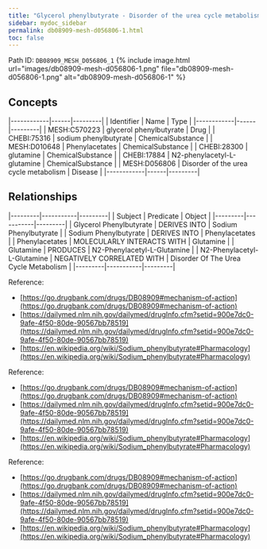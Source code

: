 ```yaml
---
title: "Glycerol phenylbutyrate - Disorder of the urea cycle metabolism"
sidebar: mydoc_sidebar
permalink: db08909-mesh-d056806-1.html
toc: false 
---
```



Path ID: `DB08909_MESH_D056806_1`
{% include image.html url="images/db08909-mesh-d056806-1.png" file="db08909-mesh-d056806-1.png" alt="db08909-mesh-d056806-1" %}

## Concepts

|------------|------|---------|
| Identifier | Name | Type    |
|------------|------|---------|
| MESH:C570223 | glycerol phenylbutyrate | Drug |
| CHEBI:75316 | sodium phenylbutyrate | ChemicalSubstance |
| MESH:D010648 | Phenylacetates | ChemicalSubstance |
| CHEBI:28300 | glutamine | ChemicalSubstance |
| CHEBI:17884 | N2-phenylacetyl-L-glutamine | ChemicalSubstance |
| MESH:D056806 | Disorder of the urea cycle metabolism | Disease |
|------------|------|---------|

## Relationships

|---------|-----------|---------|
| Subject | Predicate | Object  |
|---------|-----------|---------|
| Glycerol Phenylbutyrate | DERIVES INTO | Sodium Phenylbutyrate |
| Sodium Phenylbutyrate | DERIVES INTO | Phenylacetates |
| Phenylacetates | MOLECULARLY INTERACTS WITH | Glutamine |
| Glutamine | PRODUCES | N2-Phenylacetyl-L-Glutamine |
| N2-Phenylacetyl-L-Glutamine | NEGATIVELY CORRELATED WITH | Disorder Of The Urea Cycle Metabolism |
|---------|-----------|---------|

Reference: 
  - [https://go.drugbank.com/drugs/DB08909#mechanism-of-action](https://go.drugbank.com/drugs/DB08909#mechanism-of-action)
  - [https://dailymed.nlm.nih.gov/dailymed/drugInfo.cfm?setid=900e7dc0-9afe-4f50-80de-90567bb78519](https://dailymed.nlm.nih.gov/dailymed/drugInfo.cfm?setid=900e7dc0-9afe-4f50-80de-90567bb78519)
  - [https://en.wikipedia.org/wiki/Sodium_phenylbutyrate#Pharmacology](https://en.wikipedia.org/wiki/Sodium_phenylbutyrate#Pharmacology)

Reference: 
  - [https://go.drugbank.com/drugs/DB08909#mechanism-of-action](https://go.drugbank.com/drugs/DB08909#mechanism-of-action)
  - [https://dailymed.nlm.nih.gov/dailymed/drugInfo.cfm?setid=900e7dc0-9afe-4f50-80de-90567bb78519](https://dailymed.nlm.nih.gov/dailymed/drugInfo.cfm?setid=900e7dc0-9afe-4f50-80de-90567bb78519)
  - [https://en.wikipedia.org/wiki/Sodium_phenylbutyrate#Pharmacology](https://en.wikipedia.org/wiki/Sodium_phenylbutyrate#Pharmacology)

Reference: 
  - [https://go.drugbank.com/drugs/DB08909#mechanism-of-action](https://go.drugbank.com/drugs/DB08909#mechanism-of-action)
  - [https://dailymed.nlm.nih.gov/dailymed/drugInfo.cfm?setid=900e7dc0-9afe-4f50-80de-90567bb78519](https://dailymed.nlm.nih.gov/dailymed/drugInfo.cfm?setid=900e7dc0-9afe-4f50-80de-90567bb78519)
  - [https://en.wikipedia.org/wiki/Sodium_phenylbutyrate#Pharmacology](https://en.wikipedia.org/wiki/Sodium_phenylbutyrate#Pharmacology)
